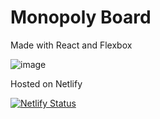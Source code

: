 # Monopoly Board

Made with React and Flexbox

![image](https://github.com/JuanPortal/Monopoly-Board/assets/78442505/636034af-57b3-4661-a780-34f52471c71f)


Hosted on Netlify

[![Netlify Status](https://api.netlify.com/api/v1/badges/1a52f2e8-c0f4-44f8-8d12-dd5738d360a1/deploy-status)](https://app.netlify.com/sites/monopoly-board/deploys)

